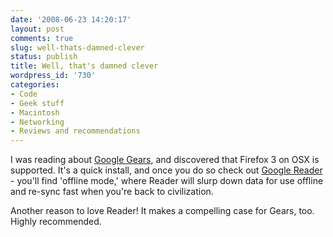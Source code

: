 ```yaml
---
date: '2008-06-23 14:20:17'
layout: post
comments: true
slug: well-thats-damned-clever
status: publish
title: Well, that's damned clever
wordpress_id: '730'
categories:
- Code
- Geek stuff
- Macintosh
- Networking
- Reviews and recommendations
---
```


I was reading about [Google Gears](http://gears.google.com), and discovered that Firefox 3 on OSX is supported. It's a quick install, and once you do so check out [Google Reader](http://google.com/reader) - you'll find 'offline mode,' where Reader will slurp down data for use offline and re-sync fast when you're back to civilization.  
  
Another reason to love Reader! It makes a compelling case for Gears, too. Highly recommended.  

